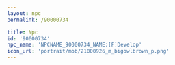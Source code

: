 ```yaml
---
layout: npc
permalink: /90000734

title: Npc
id: '90000734'
npc_name: 'NPCNAME_90000734_NAME:[F]Develop'
icon_url: 'portrait/mob/21000926_m_bigowlbrown_p.png'
---
```

